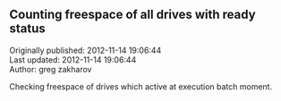 ## Counting freespace of all drives with ready status  
Originally published: 2012-11-14 19:06:44  
Last updated: 2012-11-14 19:06:44  
Author: greg zakharov  
  
Checking freespace of drives which active at execution batch moment.